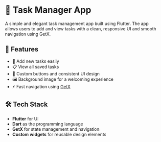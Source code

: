 # 📝 Task Manager App

A simple and elegant task management app built using Flutter. The app allows users to add and view tasks with a clean, responsive UI and smooth navigation using GetX.

## 🚀 Features

- 📌 Add new tasks easily
- 📋 View all saved tasks
- 🎨 Custom buttons and consistent UI design
- 🖼️ Background image for a welcoming experience
- ⚡ Fast navigation using [GetX](https://pub.dev/packages/get)


## 🛠️ Tech Stack

- **Flutter** for UI
- **Dart** as the programming language
- **GetX** for state management and navigation
- **Custom widgets** for reusable design elements




